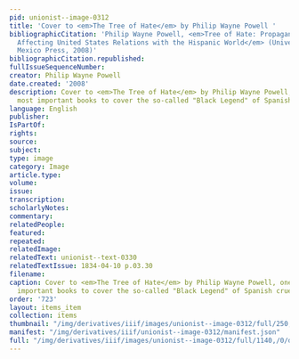 ```yaml
---
pid: unionist--image-0312
title: 'Cover to <em>The Tree of Hate</em> by Philip Wayne Powell '
bibliographicCitation: 'Philip Wayne Powell, <em>Tree of Hate: Propaganda and Prejudices
  Affecting United States Relations with the Hispanic World</em> (University of New
  Mexico Press, 2008)'
bibliographicCitation.republished: 
fullIssueSequenceNumber: 
creator: Philip Wayne Powell
date.created: '2008'
description: Cover to <em>The Tree of Hate</em> by Philip Wayne Powell, one of the
  most important books to cover the so-called "Black Legend" of Spanish cruelty.
language: English
publisher: 
IsPartOf: 
rights: 
source: 
subject: 
type: image
category: Image
article.type: 
volume: 
issue: 
transcription: 
scholarlyNotes: 
commentary: 
relatedPeople: 
featured: 
repeated: 
relatedImage: 
relatedText: unionist--text-0330
relatedTextIssue: 1834-04-10 p.03.30
filename: 
caption: Cover to <em>The Tree of Hate</em> by Philip Wayne Powell, one of the most
  important books to cover the so-called "Black Legend" of Spanish cruelty.
order: '723'
layout: items_item
collection: items
thumbnail: "/img/derivatives/iiif/images/unionist--image-0312/full/250,/0/default.jpg"
manifest: "/img/derivatives/iiif/unionist--image-0312/manifest.json"
full: "/img/derivatives/iiif/images/unionist--image-0312/full/1140,/0/default.jpg"
---
```

